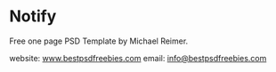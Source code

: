 # Notify

Free one page PSD Template by Michael Reimer.

website: www.bestpsdfreebies.com
email: info@bestpsdfreebies.com

